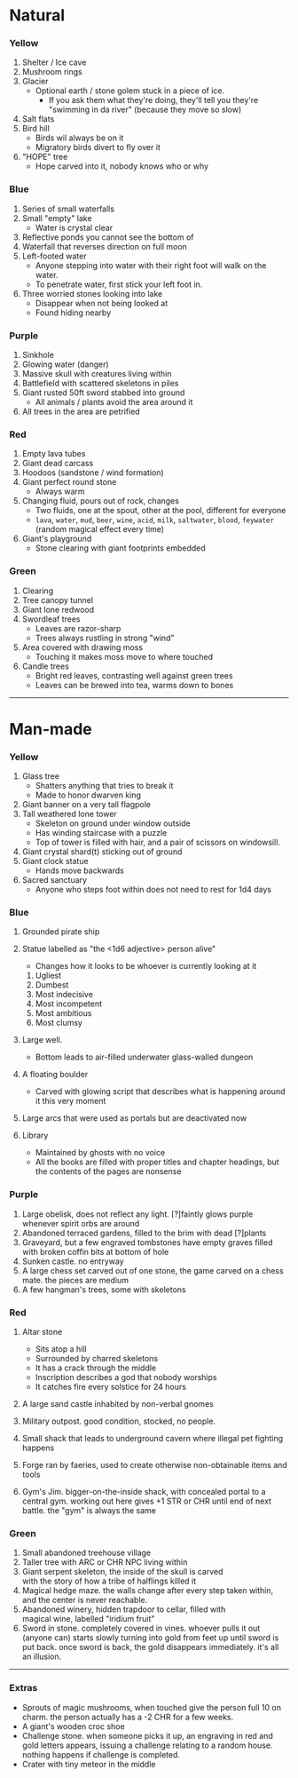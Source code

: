 # Natural

### Yellow
1. Shelter / Ice cave
1. Mushroom rings
1. Glacier
    <!-- [?] Octo's missing lore -->
    * Optional earth / stone golem stuck in a piece of ice.
        * If you ask them what they're doing, they'll tell you they're "swimming in da river" (because they move so slow)
1. Salt flats
1. Bird hill
    *   Birds wil always be on it
    *   Migratory birds divert to fly over it
1. "HOPE" tree
    *   Hope carved into it, nobody knows who or why


### Blue
1. Series of small waterfalls
1. Small "empty" lake 
    *   Water is crystal clear
    <!-- [?] Repeated lore with above landmark? -->
1. Reflective ponds you cannot see the bottom of
1. Waterfall that reverses direction on full moon
1. Left-footed water
    *   Anyone stepping into water with their right foot will walk on the water. 
    *   To penetrate water, first stick your left foot in.
1. Three worried stones looking into lake
    *   Disappear when not being looked at
    *   Found hiding nearby


### Purple
1. Sinkhole
1. Glowing water (danger)
1. Massive skull with creatures living within
1. Battlefield with scattered skeletons in piles
1. Giant rusted 50ft sword stabbed into ground
    *   All animals / plants avoid the area around it
1. All trees in the area are petrified


### Red
1. Empty lava tubes
1. Giant dead carcass
1. Hoodoos (sandstone / wind formation)
1. Giant perfect round stone
    *   Always warm
    <!-- [?] What does it mean? What does it mean? WHAAAAAA -->
1. Changing fluid, pours out of rock, changes
    *   Two fluids, one at the spout, other at the pool, different for everyone
    *   `lava`, `water`, `mud`, `beer`, `wine`, `acid`, `milk`, `saltwater`, `blood`, `feywater` (random magical effect every time)
1. Giant's playground
    *   Stone clearing with giant footprints embedded


### Green
1. Clearing
1. Tree canopy tunnel
1. Giant lone redwood
1. Swordleaf trees
    *   Leaves are razor-sharp
    <!-- [?] What's this strong "wind". EXPLAIN pls -->
    *    Trees always rustling in  strong "wind"
    <!-- [?] What's "drawing" moss? -->
1. Area covered with drawing moss
    *   Touching it makes moss move to where touched
    <!-- [?] Why are they called Candle trees? -->
1. Candle trees
    *   Bright red leaves, contrasting well against green trees
    *   Leaves can be brewed into tea, warms down to bones


---

# Man-made

### Yellow
1. Glass tree
    *   Shatters anything that tries to break it
    <!-- [?] How do the players know it was made for this purpose -->
    *   Made to honor dwarven king
1. Giant banner on a very tall flagpole
1. Tall weathered lone tower
    *   Skeleton on ground under window outside
    *   Has winding staircase with a puzzle
    *   Top of tower is filled with hair, and a pair of scissors on windowsill. 
    <!-- [?] What is this (t) mean? -->
1. Giant crystal shard(t) sticking out of ground
1. Giant clock statue
    *   Hands move backwards
1. Sacred sanctuary 
    *   Anyone who steps foot within does not need to rest for 1d4 days


### Blue
1. Grounded pirate ship
1. Statue labelled as "the <1d6 adjective> person alive"
    * Changes how it looks to be whoever is currently looking at it
    <!-- [?] Revise adjectives -->

    1. Ugliest
    2. Dumbest
    3. Most indecisive
    4. Most incompetent
    5. Most ambitious
    6. Most clumsy

1. Large well. 
    * Bottom leads to air-filled underwater glass-walled dungeon
1. A floating boulder
    * Carved with glowing script that describes what is happening around it this very moment
1. Large arcs that were used as portals but are deactivated now
1. Library 
    * Maintained by ghosts with no voice 
    * All the books are filled with proper titles and chapter headings, but the contents of the pages are nonsense

### Purple
1. Large obelisk, does not reflect any light. 
    [?]faintly glows purple whenever spirit orbs are around
2. Abandoned terraced gardens, filled to the brim with dead 
    [?]plants
3. Graveyard, but a few engraved tombstones have empty graves
    filled with broken coffin bits at bottom of hole
4. Sunken castle. no entryway
5. A large chess set carved out of one stone, the game carved
    on a chess mate. the pieces are medium
6. A few hangman's trees, some with skeletons


### Red
1.  Altar stone 
    *   Sits atop a hill
    *   Surrounded by charred skeletons
    *   It has a crack through the middle
    *   Inscription describes a god that nobody worships
    *   It catches fire every solstice for 24 hours

1. A large sand castle inhabited by non-verbal gnomes
1. Military outpost. good condition, stocked, no people.
1. Small shack that leads to underground cavern where illegal 
    pet fighting happens
1. Forge ran by faeries, used to create otherwise 
    non-obtainable items and tools
1. Gym's Jim. bigger-on-the-inside shack, with concealed 
    portal to a central gym. working out here gives +1 STR or CHR until end of next battle. the "gym" is always the same


### Green
1. Small abandoned treehouse village
2. Taller tree with ARC or CHR NPC living within
3. Giant serpent skeleton, the inside of the skull is carved   
    with the story of how a tribe of halflings killed it
4. Magical hedge maze. the walls change after every step taken 
    within, and the center is never reachable.
5. Abandoned winery, hidden trapdoor to cellar, filled with   
    magical wine, labelled "iridium fruit"
6. Sword in stone. completely covered in vines. whoever pulls 
    it out (anyone can) starts slowly turning into gold from feet up until sword is put back. once sword is back, the gold disappears immediately. it's all an illusion.

---

### Extras
* Sprouts of magic mushrooms, when touched give the person full 10 on charm. the person actually has a -2 CHR for a few weeks.
* A giant's wooden croc shoe
* Challenge stone. when someone picks it up, an engraving in red and gold letters appears, issuing a challenge relating to a random house. nothing happens if challenge is completed. 
* Crater with tiny meteor in the middle
